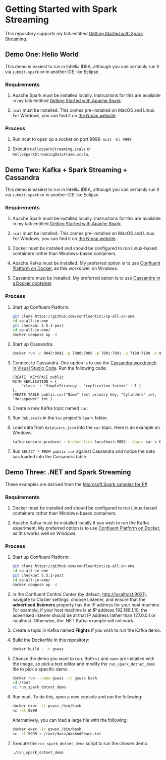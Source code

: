 # Getting Started with Spark Streaming

This repository supports my talk entitled [Getting Started with Spark Streaming](https://csmore.info/on/sparkstreaming).

## Demo One:  Hello World

This demo is easiest to run in IntelliJ IDEA, although you can certainly run it via `submit-spark` or in another IDE like Eclipse.

### Requirements

1. Apache Spark must be installed locally.  Instructions for this are available in my talk entitled [Getting Started with Apache Spark](https://csmore.info/on/spark).

2. `ncat` must be installed.  This comes pre-installed on MacOS and Linux.  For Windows, you can find it on [the Nmap website](https://nmap.org/ncat/).

### Process

1. Run ncat to open up a socket on port 9999:  `ncat -kl 9999`

2. Execute `HelloSparkStreaming.scala` or `HelloSparkStreamingDataFrame.scala`.

## Demo Two:  Kafka + Spark Streaming + Cassandra

This demo is easiest to run in IntelliJ IDEA, although you can certainly run it via `submit-spark` or in another IDE like Eclipse.

### Requirements

1. Apache Spark must be installed locally.  Instructions for this are available in my talk entitled [Getting Started with Apache Spark](https://csmore.info/on/spark).

2. `ncat` must be installed.  This comes pre-installed on MacOS and Linux.  For Windows, you can find it on [the Nmap website](https://nmap.org/ncat/).

3. Docker must be installed and should be configured to run Linux-based containers rather than Windows-based containers.

4. Apache Kafka must be installed.  My preferred option is to use [Confluent Platform on Docker](https://docs.confluent.io/current/quickstart/ce-docker-quickstart.html), as this works well on Windows.

5. Cassandra must be installed.  My preferred option is to use [Cassandra in a Docker container](https://medium.com/swlh/building-a-python-data-pipeline-to-apache-cassandra-on-a-docker-container-fc757fbfafdd).

### Process

1. Start up Confluent Platform:

    ```bash
    git clone https://github.com/confluentinc/cp-all-in-one
    cd cp-all-in-one
    git checkout 5.5.1-post
    cd cp-all-in-one/
    docker-compose up -d
    ```

2. Start up Cassandra:

    ```bash
    docker run -p 9042:9042 -p 7000:7000 -p 7001:7001 -p 7199:7199 -p 9160:9160 --name spark-cassandra -d cassandra
    ```

3. Connect to Cassandra.  One option is to use the [Cassandra workbench in Visual Studio Code](https://marketplace.visualstudio.com/items?itemName=kdcro101.vscode-cassandra).  Run the following code:

    ```cassandra
    CREATE  KEYSPACE public
    WITH REPLICATION = {
        'class' : 'SimpleStrategy', 'replication_factor' : 1 }
    };
    CREATE TABLE public.car("Name" text primary key, "Cylinders" int, "Horsepower" int )
    ```

4. Create a new Kafka topic named `car`.

5. Run `Job.scala` in the `ksc` project's `Spark` folder.

6. Load data from `data\cars.json` into the `car` topic.  Here is an example on Windows.

    ```cmd
    kafka-console-producer --broker-list localhost:9092 --topic car < C:\SourceCode\Getting-Started-With-Spark-Streaming\data\cars.json
    ```

7. Run `SELECT * FROM public.car` against Cassandra and notice the data has loaded into the Cassandra table.

## Demo Three:  .NET and Spark Streaming

These examples are derived from the [Microsoft.Spark samples for F#](https://github.com/dotnet/spark/tree/master/examples).

### Requirements

1. Docker must be installed and should be configured to run Linux-based containers rather than Windows-based containers.

2. Apache Kafka must be installed locally if you wish to run the Kafka experiment.  My preferred option is to use [Confluent Platform on Docker](https://docs.confluent.io/current/quickstart/ce-docker-quickstart.html), as this works well on Windows.

### Process

1. Start up Confluent Platform:

    ```bash
    git clone https://github.com/confluentinc/cp-all-in-one
    cd cp-all-in-one
    git checkout 5.5.1-post
    cd cp-all-in-one/
    docker-compose up -d
    ```

2. In the Confluent Control Center (by default, [http://localhost:9021](http://localhost:9021)), navigate to Cluster settings, choose Listener, and ensure that the **advertised.listeners** property has the IP address for your host machine.  For example, if your host machine is at IP address 192.168.1.10, the advertised listener should be at that IP address rather than 127.0.0.1 or localhost.  Otherwise, the .NET Kafka example will not work.

3. Create a topic in Kafka named **Flights** if you wish to run the Kafka demo.

4. Build the Dockerfile in this repository:

    ```bash
    docker build . -t gswss
    ```

5. Choose the demo you want to run.  Both `vi` and `nano` are installed with the image, so pick a text editor and modify the `run_spark_dotnet_demo` file to pick a specific demo.

    ```bash
    docker run --name gswss -it gswss bash
    cd /root
    vi run_spark_dotnet_demo
    ```

6. Run ncat.  To do this, open a new console and run the following:

    ```bash
    docker exec -it gswss /bin/bash
    nc -kl 9999
    ```

    Alternatively, you can load a large file with the following:

    ```bash
    docker exec -it gswss /bin/bash
    nc -kl 9999 < /root/data/WarAndPeace.txt
    ```

7. Execute the `run_spark_dotnet_demo` script to run the chosen demo.

    ```bash
    ./run_spark_dotnet_demo
    ```
